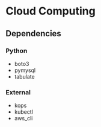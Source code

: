 # Cloud Computing

## Dependencies

### Python
- boto3
- pymysql
- tabulate

### External
- kops
- kubectl
- aws_cli

